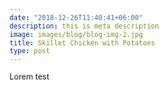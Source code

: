 ```yaml
---
date: "2018-12-26T11:40:41+06:00"
description: this is meta description
image: images/blog/blog-img-2.jpg
title: Skillet Chicken with Potatoes
type: post
---
```



Lorem test